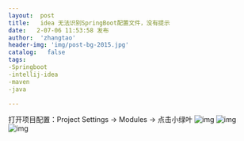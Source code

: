 ```yaml
---
layout:  post
title:   idea 无法识别SpringBoot配置文件，没有提示
date:   2-07-06 11:53:58 发布
author:  'zhangtao'
header-img: 'img/post-bg-2015.jpg'
catalog:   false
tags:
-Springboot
-intellij-idea
-maven
-java

---
```






打开项目配置：Project Settings -&gt; Modules -&gt; 点击小绿叶 ![img](https://img-blog.csdnimg.cn/81c405c17b224acf9f3554dabebedcda.png) ![img](https://img-blog.csdnimg.cn/60f399cdfde34383ac4108f02c987a9d.png) ![img](https://img-blog.csdnimg.cn/89e818c722f44345be39e58255dd30dd.png)

